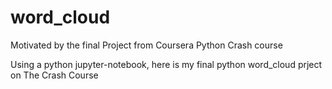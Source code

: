 # word_cloud
Motivated by the final Project from Coursera Python Crash course

Using a python jupyter-notebook, here is my final python word_cloud prject on The Crash Course
